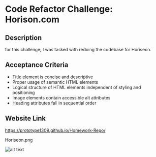 
# Code Refactor Challenge: Horison.com #

## Description 
for this challenge, I was tasked with redoing the codebase for Horiseon.

## Acceptance Criteria

* Title element is concise and descriptive 
* Proper usage of semantic HTML elements
* Logical structure of HTML elements independent of styling and positioning
* Image elements contain accessible alt attributes
* Heading attributes fall in sequential order

## Website Link
https://prototype1309.github.io/Homework-Repo/

Horiseon.png

    
    
![alt text]("C:\Users\19195\OneDrive\Desktop\IMG\Horiseon.png") 
 